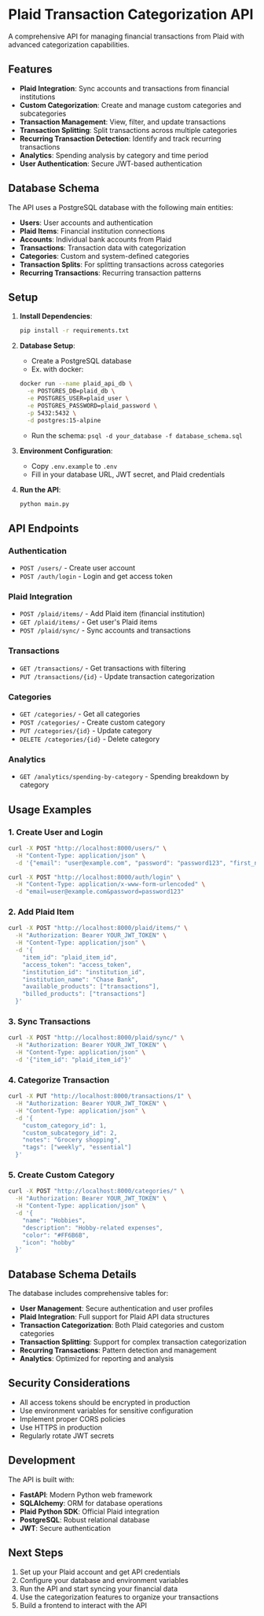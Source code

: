 # Plaid Transaction Categorization API

A comprehensive API for managing financial transactions from Plaid with advanced categorization capabilities.

## Features

- **Plaid Integration**: Sync accounts and transactions from financial institutions
- **Custom Categorization**: Create and manage custom categories and subcategories
- **Transaction Management**: View, filter, and update transactions
- **Transaction Splitting**: Split transactions across multiple categories
- **Recurring Transaction Detection**: Identify and track recurring transactions
- **Analytics**: Spending analysis by category and time period
- **User Authentication**: Secure JWT-based authentication

## Database Schema

The API uses a PostgreSQL database with the following main entities:

- **Users**: User accounts and authentication
- **Plaid Items**: Financial institution connections
- **Accounts**: Individual bank accounts from Plaid
- **Transactions**: Transaction data with categorization
- **Categories**: Custom and system-defined categories
- **Transaction Splits**: For splitting transactions across categories
- **Recurring Transactions**: Recurring transaction patterns

## Setup

1. **Install Dependencies**:
   ```bash
   pip install -r requirements.txt
   ```

2. **Database Setup**:
   - Create a PostgreSQL database
    - Ex. with docker: 
    ```bash
    docker run --name plaid_api_db \
      -e POSTGRES_DB=plaid_db \
      -e POSTGRES_USER=plaid_user \
      -e POSTGRES_PASSWORD=plaid_password \
      -p 5432:5432 \
      -d postgres:15-alpine
    ```
   - Run the schema: `psql -d your_database -f database_schema.sql`

3. **Environment Configuration**:
   - Copy `.env.example` to `.env`
   - Fill in your database URL, JWT secret, and Plaid credentials

4. **Run the API**:
   ```bash
   python main.py
   ```

## API Endpoints

### Authentication
- `POST /users/` - Create user account
- `POST /auth/login` - Login and get access token

### Plaid Integration
- `POST /plaid/items/` - Add Plaid item (financial institution)
- `GET /plaid/items/` - Get user's Plaid items
- `POST /plaid/sync/` - Sync accounts and transactions

### Transactions
- `GET /transactions/` - Get transactions with filtering
- `PUT /transactions/{id}` - Update transaction categorization

### Categories
- `GET /categories/` - Get all categories
- `POST /categories/` - Create custom category
- `PUT /categories/{id}` - Update category
- `DELETE /categories/{id}` - Delete category

### Analytics
- `GET /analytics/spending-by-category` - Spending breakdown by category

## Usage Examples

### 1. Create User and Login
```bash
curl -X POST "http://localhost:8000/users/" \
  -H "Content-Type: application/json" \
  -d '{"email": "user@example.com", "password": "password123", "first_name": "John", "last_name": "Doe"}'

curl -X POST "http://localhost:8000/auth/login" \
  -H "Content-Type: application/x-www-form-urlencoded" \
  -d "email=user@example.com&password=password123"
```

### 2. Add Plaid Item
```bash
curl -X POST "http://localhost:8000/plaid/items/" \
  -H "Authorization: Bearer YOUR_JWT_TOKEN" \
  -H "Content-Type: application/json" \
  -d '{
    "item_id": "plaid_item_id",
    "access_token": "access_token",
    "institution_id": "institution_id",
    "institution_name": "Chase Bank",
    "available_products": ["transactions"],
    "billed_products": ["transactions"]
  }'
```

### 3. Sync Transactions
```bash
curl -X POST "http://localhost:8000/plaid/sync/" \
  -H "Authorization: Bearer YOUR_JWT_TOKEN" \
  -H "Content-Type: application/json" \
  -d '{"item_id": "plaid_item_id"}'
```

### 4. Categorize Transaction
```bash
curl -X PUT "http://localhost:8000/transactions/1" \
  -H "Authorization: Bearer YOUR_JWT_TOKEN" \
  -H "Content-Type: application/json" \
  -d '{
    "custom_category_id": 1,
    "custom_subcategory_id": 2,
    "notes": "Grocery shopping",
    "tags": ["weekly", "essential"]
  }'
```

### 5. Create Custom Category
```bash
curl -X POST "http://localhost:8000/categories/" \
  -H "Authorization: Bearer YOUR_JWT_TOKEN" \
  -H "Content-Type: application/json" \
  -d '{
    "name": "Hobbies",
    "description": "Hobby-related expenses",
    "color": "#FF6B6B",
    "icon": "hobby"
  }'
```

## Database Schema Details

The database includes comprehensive tables for:

- **User Management**: Secure authentication and user profiles
- **Plaid Integration**: Full support for Plaid API data structures
- **Transaction Categorization**: Both Plaid categories and custom categories
- **Transaction Splitting**: Support for complex transaction categorization
- **Recurring Transactions**: Pattern detection and management
- **Analytics**: Optimized for reporting and analysis

## Security Considerations

- All access tokens should be encrypted in production
- Use environment variables for sensitive configuration
- Implement proper CORS policies
- Use HTTPS in production
- Regularly rotate JWT secrets

## Development

The API is built with:
- **FastAPI**: Modern Python web framework
- **SQLAlchemy**: ORM for database operations
- **Plaid Python SDK**: Official Plaid integration
- **PostgreSQL**: Robust relational database
- **JWT**: Secure authentication

## Next Steps

1. Set up your Plaid account and get API credentials
2. Configure your database and environment variables
3. Run the API and start syncing your financial data
4. Use the categorization features to organize your transactions
5. Build a frontend to interact with the API